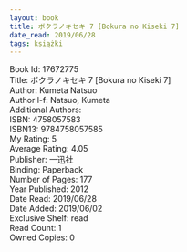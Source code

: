 ```yaml
---
layout: book
title: ボクラノキセキ 7 [Bokura no Kiseki 7]
date_read: 2019/06/28
tags: książki
---
```


Book Id: 17672775<br />
Title: ボクラノキセキ 7 [Bokura no Kiseki 7]<br />
Author: Kumeta Natsuo<br />
Author l-f: Natsuo, Kumeta<br />
Additional Authors: <br />
ISBN: 4758057583<br />
ISBN13: 9784758057585<br />
My Rating: 5<br />
Average Rating: 4.05<br />
Publisher: 一迅社<br />
Binding: Paperback<br />
Number of Pages: 177<br />
Year Published: 2012<br />
Date Read: 2019/06/28<br />
Date Added: 2019/06/02<br />
Exclusive Shelf: read<br />
Read Count: 1<br />
Owned Copies: 0<br />


